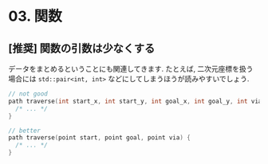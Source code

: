 # 03. 関数

## [推奨] 関数の引数は少なくする

データをまとめるということにも関連してきます. たとえば, 二次元座標を扱う場合には `std::pair<int, int>` などにしてしまうほうが読みやすいでしょう.

```c++
// not good
path traverse(int start_x, int start_y, int goal_x, int goal_y, int via_x, int via_y) {
  /* ... */
}

// better
path traverse(point start, point goal, point via) {
  /* ... */
}
```

<!--
## [回避] 関数の引数を書き換える (out 的なパターン) は避ける

このパターンは基本的に避けてください。

基本的には関数の戻り値を利用し、破壊的なものならばクラスのメソッドとして実装するのが丸いと思われます。

```c++
// ちょっと上手いこと書くので待ってね
```
-->
